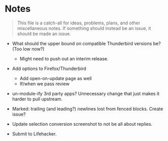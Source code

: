 # Notes

> This file is a catch-all for ideas, problems, plans, and other miscellaneous notes. If something should instead be an issue, it should be made an issue.

- What should the upper bound on compatible Thunderbird versions be? (Too low now?)
  - Might need to push out an interim release.

- Add options to Firefox/Thunderbird
  - Add open-on-update page as well
  - If/when we pass review

- un-module-ify 3rd party apps? Unnecessary change that just makes it harder to pull upstream.

- Marked: trailing (and leading?) newlines lost from fenced blocks. Create issue?

- Update selection conversion screenshot to not be all about replies.

- Submit to Lifehacker.
